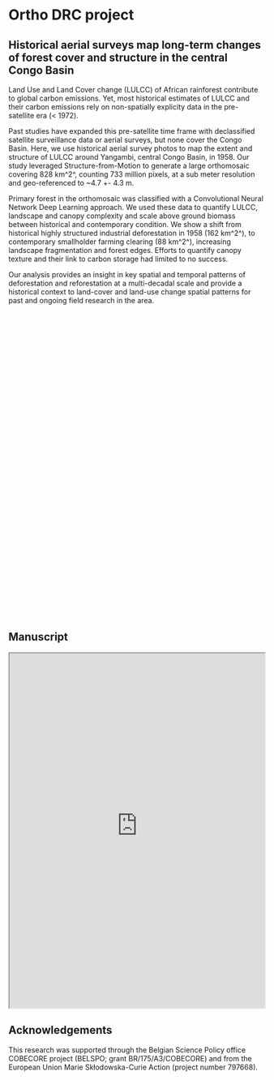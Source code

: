 # Ortho DRC project

## Historical aerial surveys map long-term changes of forest cover and structure in the central Congo Basin

<style>
.legend {
	text-align: left;
	line-height: 18px;
	color: #555;
	padding: 6px 8px;
	font: 16px/18px Arial, Helvetica, sans-serif;
	background: rgba(255,255,255,0.8);
	box-shadow: 0 0 15px rgba(0,0,0,0.2);
	border-radius: 5px;
}

.legend h4 {
    margin: 0 0 5px;
	color: #777;
}

.legend i {
	width: 18px;
	height: 18px;
	float: left;
	margin-right: 8px;
	opacity: 0.7;
}

.legend .circle {
	border-radius: 50%;
	width: 10px;
	height: 10px;
	margin-top: 8px;
}


img {
  border-radius: 0%;
}

</style>

<link rel="stylesheet" href="https://unpkg.com/leaflet@1.3.4/dist/leaflet.css">
<script src="https://unpkg.com/leaflet@1.3.4/dist/leaflet.js"></script>
<script src="https://ajax.googleapis.com/ajax/libs/jquery/1.11.0/jquery.min.js"></script>
<script src="https://ajax.googleapis.com/ajax/libs/jqueryui/1.10.4/jquery-ui.min.js"></script>
<script src='https://api.mapbox.com/mapbox.js/plugins/leaflet-fullscreen/v1.0.1/Leaflet.fullscreen.min.js'></script>
<link href='https://api.mapbox.com/mapbox.js/plugins/leaflet-fullscreen/v1.0.1/leaflet.fullscreen.css' rel='stylesheet' />

Land Use and Land Cover change (LULCC) of African rainforest contribute to global carbon emissions. Yet, most historical estimates of LULCC and their carbon emissions rely on non-spatially explicity data in the pre-satellite era (< 1972).

Past studies have expanded this pre-satellite time frame with declassified satellite surveillance data or aerial surveys, but none cover the Congo Basin. Here, we use historical aerial survey photos to map the extent and structure of LULCC around Yangambi, central Congo Basin, in 1958. Our study leveraged Structure-from-Motion to generate a large orthomosaic covering 828 km^2^, counting 733 million pixels, at a sub meter resolution and geo-referenced to ~4.7 +- 4.3 m. 

Primary forest in the orthomosaic was classified with a Convolutional Neural Network Deep Learning approach. We used these data to quantify LULCC, landscape and canopy complexity and scale above ground biomass between historical and contemporary condition. We show a shift from historical highly structured industrial deforestation in 1958 (162 km^2^), to contemporary smallholder farming clearing (88 km^2^), increasing landscape fragmentation and forest edges. Efforts to quantify canopy texture and their link to carbon storage had limited to no success. 

Our analysis provides an insight in key spatial and temporal patterns of deforestation and reforestation at a multi-decadal scale and provide a historical context to land-cover and land-use change spatial patterns for past and ongoing field research in the area.

<div id="map" style="width: 600px%; height: 600px; z-index:0;"></div>


## Manuscript

<div>
  <iframe src="https://raw.githubusercontent.com/khufkens/orthodrc/master/manuscript/main.pdf" style="width:100%;height:700px;"></iframe>
</div>

## Acknowledgements

This research was supported through the Belgian Science Policy office COBECORE project (BELSPO; grant BR/175/A3/COBECORE) and from the European Union Marie Skłodowska-Curie Action (project number 797668).

<script>
      var map = L.map('map').setView([0.9, 24.5], 13);
      var baselayer =  L.tileLayer('https://server.arcgisonline.com/ArcGIS/rest/services/World_Imagery/MapServer/tile/{z}/{y}/{x}',{
    	maxZoom: 16,
    	minZoom: 13,
    	subdomains:['mt0']}).addTo(map);
	var ortho = L.tileLayer('https://github.com/khufkens/COBECORE_maps/raw/master/ortho/{z}/{x}/{y}.png', {
        maxZoom: 16,
	    minZoom: 13,
        tms: false
      }).addTo(map);
      var cover = L.tileLayer('https://github.com/khufkens/COBECORE_maps/raw/master/cover/{z}/{x}/{y}.png', {
        maxZoom: 16,
	    minZoom: 13,
        tms: false
      }).addTo(map);
      L.control.layers({'Basemap':baselayer},{'orthomosaic':ortho,'forest cover':cover}).addTo(map);
      
function getColor(d) {
    return d == 4  ? '#33a02c' :
           d == 3  ? '#b2df8a' :
           d == 2  ? '#1f78b4' :
           d == 1  ? '#a6cee3' :
                     '#a6cee3' ;
}

var legend = L.control({position: 'bottomright'});

legend.onAdd = function (map) {
      var div = L.DomUtil.create('div', 'info legend'),
         grades = [1, 2, 3, 4],
         labels = ['no change','forest regrowth >1958','forest loss >2000','forest loss >1958'];
    for (var i = 0; i < grades.length; i++) {
        div.innerHTML +=
            '<i style="background:' + getColor(grades[i]) + '"></i> ' +
            labels[i] + '<br>';
    }
    return div;
};
map.addControl(new L.Control.Fullscreen());

legend.addTo(map);

</script>
